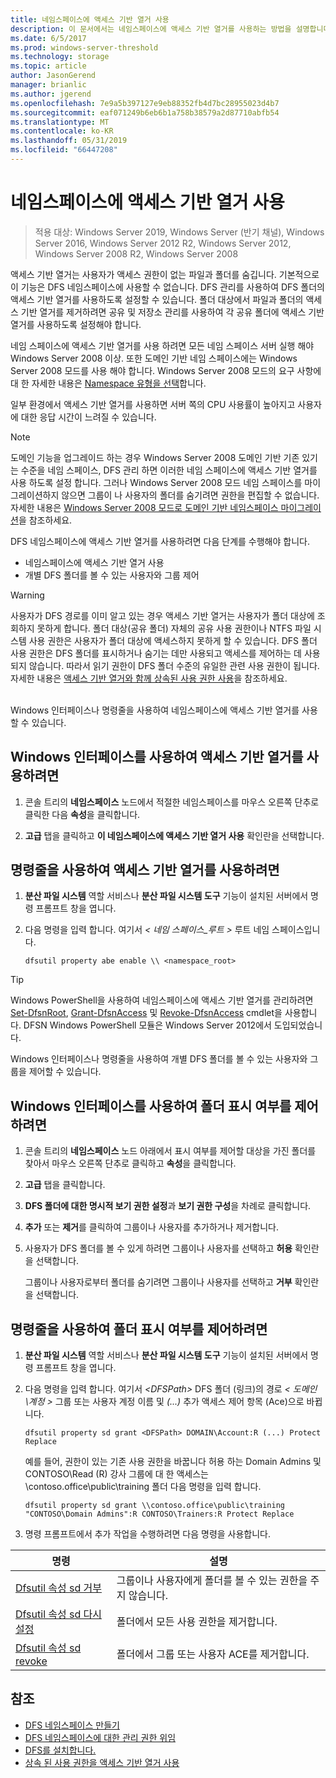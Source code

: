 ```yaml
---
title: 네임스페이스에 액세스 기반 열거 사용
description: 이 문서에서는 네임스페이스에 액세스 기반 열거를 사용하는 방법을 설명합니다.
ms.date: 6/5/2017
ms.prod: windows-server-threshold
ms.technology: storage
ms.topic: article
author: JasonGerend
manager: brianlic
ms.author: jgerend
ms.openlocfilehash: 7e9a5b397127e9eb88352fb4d7bc28955023d4b7
ms.sourcegitcommit: eaf071249b6eb6b1a758b38579a2d87710abfb54
ms.translationtype: MT
ms.contentlocale: ko-KR
ms.lasthandoff: 05/31/2019
ms.locfileid: "66447208"
---
```

# <a name="enable-access-based-enumeration-on-a-namespace"></a>네임스페이스에 액세스 기반 열거 사용

> 적용 대상: Windows Server 2019, Windows Server (반기 채널), Windows Server 2016, Windows Server 2012 R2, Windows Server 2012, Windows Server 2008 R2, Windows Server 2008

액세스 기반 열거는 사용자가 액세스 권한이 없는 파일과 폴더를 숨깁니다. 기본적으로 이 기능은 DFS 네임스페이스에 사용할 수 없습니다. DFS 관리를 사용하여 DFS 폴더의 액세스 기반 열거를 사용하도록 설정할 수 있습니다. 폴더 대상에서 파일과 폴더의 액세스 기반 열거를 제거하려면 공유 및 저장소 관리를 사용하여 각 공유 폴더에 액세스 기반 열거를 사용하도록 설정해야 합니다.

네임 스페이스에 액세스 기반 열거를 사용 하려면 모든 네임 스페이스 서버 실행 해야 Windows Server 2008 이상. 또한 도메인 기반 네임 스페이스에는 Windows Server 2008 모드를 사용 해야 합니다. Windows Server 2008 모드의 요구 사항에 대 한 자세한 내용은 [Namespace 유형을 선택](choose-a-namespace-type.md)합니다.

일부 환경에서 액세스 기반 열거를 사용하면 서버 쪽의 CPU 사용률이 높아지고 사용자에 대한 응답 시간이 느려질 수 있습니다.

> [!NOTE]
> 도메인 기능을 업그레이드 하는 경우 Windows Server 2008 도메인 기반 기존 있기는 수준을 네임 스페이스, DFS 관리 하면 이러한 네임 스페이스에 액세스 기반 열거를 사용 하도록 설정 합니다. 그러나 Windows Server 2008 모드 네임 스페이스를 마이그레이션하지 않으면 그룹이 나 사용자의 폴더를 숨기려면 권한을 편집할 수 없습니다. 자세한 내용은 [Windows Server 2008 모드로 도메인 기반 네임스페이스 마이그레이션](migrate-a-domain-based-namespace-to-windows-server-2008-mode.md)을 참조하세요.


DFS 네임스페이스에 액세스 기반 열거를 사용하려면 다음 단계를 수행해야 합니다.

-   네임스페이스에 액세스 기반 열거 사용
-   개별 DFS 폴더를 볼 수 있는 사용자와 그룹 제어


> [!WARNING]
> 사용자가 DFS 경로를 이미 알고 있는 경우 액세스 기반 열거는 사용자가 폴더 대상에 조회하지 못하게 합니다. 폴더 대상(공유 폴더) 자체의 공유 사용 권한이나 NTFS 파일 시스템 사용 권한은 사용자가 폴더 대상에 액세스하지 못하게 할 수 있습니다. DFS 폴더 사용 권한은 DFS 폴더를 표시하거나 숨기는 데만 사용되고 액세스를 제어하는 데 사용되지 않습니다. 따라서 읽기 권한이 DFS 폴더 수준의 유일한 관련 사용 권한이 됩니다. 자세한 내용은 [액세스 기반 열거와 함께 상속된 사용 권한 사용](https://technet.microsoft.com/library/dd834874(v=ws.11).aspx)을 참조하세요.

<br />
Windows 인터페이스나 명령줄을 사용하여 네임스페이스에 액세스 기반 열거를 사용할 수 있습니다.

## <a name="to-enable-access-based-enumeration-by-using-the-windows-interface"></a>Windows 인터페이스를 사용하여 액세스 기반 열거를 사용하려면

1.  콘솔 트리의 **네임스페이스** 노드에서 적절한 네임스페이스를 마우스 오른쪽 단추로 클릭한 다음 **속성**을 클릭합니다.

2.  **고급** 탭을 클릭하고 **이 네임스페이스에 액세스 기반 열거 사용** 확인란을 선택합니다.

## <a name="to-enable-access-based-enumeration-by-using-a-command-line"></a>명령줄을 사용하여 액세스 기반 열거를 사용하려면

1.  **분산 파일 시스템** 역할 서비스나 **분산 파일 시스템 도구** 기능이 설치된 서버에서 명령 프롬프트 창을 엽니다.

2.  다음 명령을 입력 합니다. 여기서 *< 네임 스페이스\_루트 >* 루트 네임 스페이스입니다.

    ```  
    dfsutil property abe enable \\ <namespace_root>
    ```

> [!TIP]
> Windows PowerShell을 사용하여 네임스페이스에 액세스 기반 열거를 관리하려면 [Set-DfsnRoot](https://technet.microsoft.com/library/jj884281.aspx), [Grant-DfsnAccess](https://technet.microsoft.com/library/jj884272.aspx) 및 [Revoke-DfsnAccess](https://technet.microsoft.com/library/jj884273.aspx) cmdlet을 사용합니다. DFSN Windows PowerShell 모듈은 Windows Server 2012에서 도입되었습니다.

Windows 인터페이스나 명령줄을 사용하여 개별 DFS 폴더를 볼 수 있는 사용자와 그룹을 제어할 수 있습니다.

## <a name="to-control-folder-visibility-by-using-the-windows-interface"></a>Windows 인터페이스를 사용하여 폴더 표시 여부를 제어하려면

1.  콘솔 트리의 **네임스페이스** 노드 아래에서 표시 여부를 제어할 대상을 가진 폴더를 찾아서 마우스 오른쪽 단추로 클릭하고 **속성**을 클릭합니다.

2.  **고급** 탭을 클릭합니다.

3.  **DFS 폴더에 대한 명시적 보기 권한 설정**과 **보기 권한 구성**을 차례로 클릭합니다.

4.  **추가** 또는 **제거**를 클릭하여 그룹이나 사용자를 추가하거나 제거합니다.

5.  사용자가 DFS 폴더를 볼 수 있게 하려면 그룹이나 사용자를 선택하고 **허용** 확인란을 선택합니다.

    그룹이나 사용자로부터 폴더를 숨기려면 그룹이나 사용자를 선택하고 **거부** 확인란을 선택합니다.

## <a name="to-control-folder-visibility-by-using-a-command-line"></a>명령줄을 사용하여 폴더 표시 여부를 제어하려면

1. **분산 파일 시스템** 역할 서비스나 **분산 파일 시스템 도구** 기능이 설치된 서버에서 명령 프롬프트 창을 엽니다.

2. 다음 명령을 입력 합니다. 여기서 *&lt;DFSPath&gt;* DFS 폴더 (링크)의 경로 *< 도메인\\계정 >* 그룹 또는 사용자 계정 이름 및 *(...)*  추가 액세스 제어 항목 (Ace)으로 바뀝니다.

   ```
   dfsutil property sd grant <DFSPath> DOMAIN\Account:R (...) Protect Replace
   ```

   예를 들어, 권한이 있는 기존 사용 권한을 바꿉니다 허용 하는 Domain Admins 및 CONTOSO\\Read (R) 강사 그룹에 대 한 액세스는 \\contoso.office\public\training 폴더 다음 명령을 입력 합니다.

   ```
   dfsutil property sd grant \\contoso.office\public\training "CONTOSO\Domain Admins":R CONTOSO\Trainers:R Protect Replace 
   ```

3. 명령 프롬프트에서 추가 작업을 수행하려면 다음 명령을 사용합니다.


| 명령 | 설명 |
|---|---|
|[Dfsutil 속성 sd 거부](https://msdn.microsoft.com/library/dd759150(v=ws.11).aspx)|그룹이나 사용자에게 폴더를 볼 수 있는 권한을 주지 않습니다.|
|[Dfsutil 속성 sd 다시 설정](https://msdn.microsoft.com/library/dd759150(v=ws.11).aspx) |폴더에서 모든 사용 권한을 제거합니다.|
|[Dfsutil 속성 sd revoke](https://msdn.microsoft.com/library/dd759150(v=ws.11).aspx)| 폴더에서 그룹 또는 사용자 ACE를 제거합니다. |

## <a name="see-also"></a>참조

-   [DFS 네임스페이스 만들기](create-a-dfs-namespace.md)
-   [DFS 네임스페이스에 대한 관리 권한 위임](delegate-management-permissions-for-dfs-namespaces.md)
-   [DFS를 설치합니다.](https://technet.microsoft.com/library/cc731089(v=ws.11).aspx)
-   [상속 된 사용 권한을 액세스 기반 열거 사용](using-inherited-permissions-with-access-based-enumeration.md)